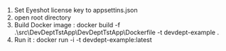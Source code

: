 1. Set Eyeshot license key to appsettins.json
2. open root directory
3. Build Docker image : docker build -f .\src\DevDeptTstApp\DevDeptTstApp\Dockerfile -t devdept-example .
4. Run it : docker run -i -t devdept-example:latest  